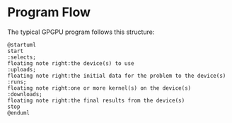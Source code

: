 # Program Flow
The typical GPGPU program follows this structure:

```plantuml
@startuml
start
:selects;
floating note right:the device(s) to use
:uploads;
floating note right:the initial data for the problem to the device(s)
:runs;
floating note right:one or more kernel(s) on the device(s)
:downloads;
floating note right:the final results from the device(s)
stop
@enduml
```

